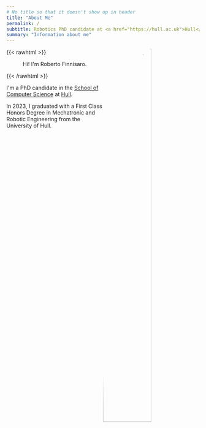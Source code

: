 ```yaml
---
# No title so that it doesn't show up in header
title: "About Me"
permalink: /
subtitle: Robotics PhD candidate at <a href="https://hull.ac.uk">Hull</a>
summary: "Information about me"
---
```


{{< rawhtml >}}
<img style="border-radius:50%;margin-left:auto;margin-right:auto;" width="50%" src="/profile-pic.jpg" alt="Picture of me" align="right">
<p align="center">Hi! I'm Roberto Finnisaro.</p>
{{< /rawhtml >}}

I'm a PhD candidate in the [School of Computer Science](https://www.hull.ac.uk/faculties/departments/school-of-computer-science) at [Hull](https://hull.ac.uk).

In 2023, I graduated with a First Class Honors Degree in Mechatronic and Robotic Engineering from the University of Hull.
